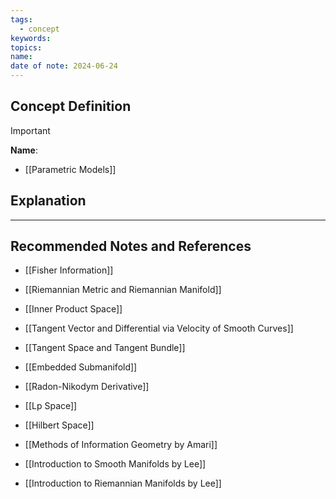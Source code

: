 ```yaml
---
tags:
  - concept
keywords: 
topics: 
name: 
date of note: 2024-06-24
---
```


## Concept Definition

>[!important]
>**Name**: 


- [[Parametric Models]]

## Explanation





-----------
##  Recommended Notes and References

- [[Fisher Information]]

- [[Riemannian Metric and Riemannian Manifold]]
- [[Inner Product Space]]

- [[Tangent Vector and Differential via Velocity of Smooth Curves]]
- [[Tangent Space and Tangent Bundle]]

- [[Embedded Submanifold]]
- [[Radon-Nikodym Derivative]]


- [[Lp Space]]
- [[Hilbert Space]]



- [[Methods of Information Geometry by Amari]]
- [[Introduction to Smooth Manifolds by Lee]]
- [[Introduction to Riemannian Manifolds by Lee]]
